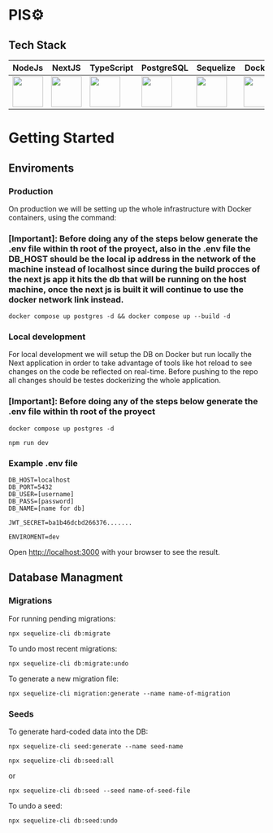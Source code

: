 # PIS⚙️

## Tech Stack

| NodeJs | NextJS | TypeScript | PostgreSQL | Sequelize | Docker |
| ------ | ------ | ---------- | ---------- | --------- | --------- |
| <img height="60" src="https://raw.githubusercontent.com/marwin1991/profile-technology-icons/refs/heads/main/icons/node_js.png"> | <img height="60" src="https://raw.githubusercontent.com/marwin1991/profile-technology-icons/refs/heads/main/icons/next_js.png"> | <img height="60" src="https://raw.githubusercontent.com/marwin1991/profile-technology-icons/refs/heads/main/icons/typescript.png"> | <img height="60" src="https://raw.githubusercontent.com/marwin1991/profile-technology-icons/refs/heads/main/icons/postgresql.png"> | <img height="60" src="https://sequelize.org/img/logo.svg"> | <img height="60" src="https://raw.githubusercontent.com/marwin1991/profile-technology-icons/refs/heads/main/icons/docker.png"> |


# Getting Started

## Enviroments

### Production

On production we will be setting up the whole infrastructure with Docker containers, using the command:
### [Important]: Before doing any of the steps below generate the .env file within th root of the proyect, also in the .env file the DB_HOST should be the local ip address in the network of the machine instead of localhost since during the build procces of the next js app it hits the db that will be running on the host machine, once the next js is built it will continue to use the docker network link instead.
```shell
docker compose up postgres -d && docker compose up --build -d
```
### Local development

For local development we will setup the DB on Docker but run locally the Next application in order to take advantage of tools like hot reload to see changes on the code be reflected on real-time.
Before pushing to the repo all changes should be testes dockerizing the whole application.

### [Important]: Before doing any of the steps below generate the .env file within th root of the proyect
```shell
docker compose up postgres -d
```
```shell
npm run dev
```

### Example .env file

```shell
DB_HOST=localhost
DB_PORT=5432
DB_USER=[username]
DB_PASS=[password]
DB_NAME=[name for db]

JWT_SECRET=ba1b46dcbd266376.......

ENVIROMENT=dev
```

Open [http://localhost:3000](http://localhost:3000) with your browser to see the result.

## Database Managment

### Migrations

For running pending migrations: 
```shell
npx sequelize-cli db:migrate
```
To undo most recent migrations: 
```shell
npx sequelize-cli db:migrate:undo
```
To generate a new migration file:
```shell
npx sequelize-cli migration:generate --name name-of-migration
```

### Seeds

To generate hard-coded data into the DB:

```shell
npx sequelize-cli seed:generate --name seed-name
```
```shell
npx sequelize-cli db:seed:all
```
or
```shell
npx sequelize-cli db:seed --seed name-of-seed-file
```

To undo a seed:
```shell
npx sequelize-cli db:seed:undo
```
